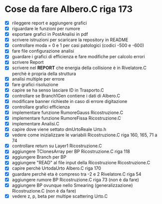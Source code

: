 # Cose da fare                                      Albero.C                riga 173
- [x] rileggere report e aggiungere grafici
- [x] riguardare le funzioni per rumore
- [x] esportare grafici in PostAnalisi in pdf
- [x] scrivere istruzioni per scaricare la repository in README
- [x] controllare moda = 0 e 1 per casi patologici (codici -500 e -600)
- [x] fare file configurazione analisi
- [x] guardare i grafici di efficienza e fare modifiche per calcolo errori
- [x] scrivere Report
- [x] scrivere nel **REPORT** che energia della collisione è in Rivelatore.C perchè è propria della struttura
- [x] analisi multiple per errore
- [x] fare grafici risoluzione
- [x] capire se ha senso lasciare ID in Trasporto.C 
- [x] controllare se Branch1Gen contiene i dati di Albero.C
- [x] modificare banner richieste in caso di errore digitazione
- [x] controllare grafici efficienza
- [x] implementare funzione RumoreGauss                             Ricostruzione.C
- [x] implementare funzione RumoreFissa                             Ricostruzione.C
- [x] implementare Analisi.C    
- [x] capire dove viene settato dmUrtoReale                         Urto.h
- [x] vedere come inizializzare le variabili                        Ricostruzione.C      riga 160, 165, 71 a 74
- [x] controllare return su Layer1                                  Ricostruzione.C
- [x] aggiungere TClonesArray per BP                                Ricostruzione.C         riga 118
- [x] aggiungere Branch per BP
- [x] aggiungere "READ" al file input della Ricostruzione           Ricostruzione.C
- [x] capire perchè UrtodaUrto                                      Albero.C                riga 170
- [x] guardare perchè eta è compreso tra -2 e 2                     Rivelatore.C            riga 54
- [x] aggiungere rumore BP                                          Ricostruzione.C         riga 73 (non è da fare)
- [x] aggiungere BP ovunque nello Smearing (generalizzazione)       Ricostruzione.C            (non è da fare)
- [x] vedere z, p, beta per multipe scattering                      Urto.C
